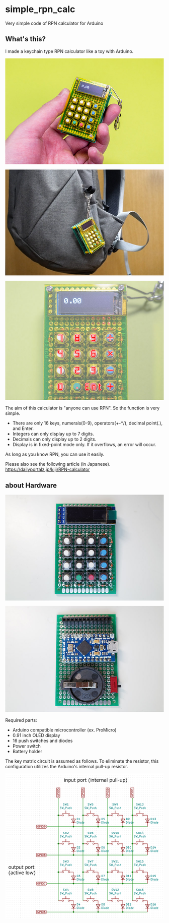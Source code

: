 # simple_rpn_calc
Very simple code of RPN calculator for Arduino

## What's this?

I made a keychain type RPN calculator like a toy with Arduino.

![calc1](img/calc1.jpg)

![calc2](img/calc2.jpg)

![keys](img/keys.jpg)

The aim of this calculator is "anyone can use RPN". So the function is very simple.

- There are only 16 keys, numerals(0-9), operators(+-\*/), decimal point(.), and Enter.
- Integers can only display up to 7 digits.
- Decimals can only display up to 2 digits.
- Display is in fixed-point mode only. If it overflows, an error will occur.

As long as you know RPN, you can use it easily.

Please also see the following article (in Japanese).
https://dailyportalz.jp/kiji/RPN-calculator

## about Hardware

![hardware1](img/hardware1.jpg)

![hardware2](img/hardware2.jpg)

Required parts:
- Arduino compatible microcontroller (ex. ProMicro)
- 0.91 inch OLED display
- 16 push switches and diodes
- Power switch
- Battery holder

The key matrix circuit is assumed as follows.
To eliminate the resistor, this configuration utilizes the Arduino's internal pull-up resistor.

![keymatrix](img/keymatrix.png)
